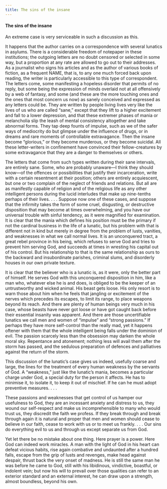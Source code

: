 ```yaml
---
title: The sins of the insane
---
```

#### The sins of the insane

An extreme case is very serviceable in such a discussion as this.

It happens that the author carries on a correspondence with several
lunatics in asylums. There is a considerable freedom of notepaper in
these institutions; the outgoing letters are no doubt censored or
selected in some way, but a proportion at any rate are allowed to go out
to their addresses. As a journalist who signs his articles and as the
author of various books of fiction, as a frequent NAME, that is, to any
one much forced back upon reading, the writer is particularly accessible
to this type of correspondent. The letters come, some manifesting a
hopeless disorder that permits of no reply, but some being the
expression of minds overlaid not at all offensively by a web of fantasy,
and some (and these are the more touching ones and the ones that most
concern us now) as sanely conceived and expressed as any letters could
be. They are written by people living lives very like the lives of us
who are called “sane,” except that they lift to a higher excitement and
fall to a lower depression, and that these extremer phases of mania or
melancholia slip the leash of mental consistency altogether and take
abnormal forms. They tap deep founts of impulse, such as we of the safer
ways of mediocrity do but glimpse under the influence of drugs, or in
dreams and rare moments of controllable extravagance. Then the insane
become “glorious,” or they become murderous, or they become suicidal.
All these letter-writers in confinement have convinced their
fellow-creatures by some extravagance that they are a danger to
themselves or others.

The letters that come from such types written during their sane
intervals, are entirely sane. Some, who are probably unaware—I think
they should know—of the offences or possibilities that justify their
incarceration, write with a certain resentment at their position; others
are entirely acquiescent, but one or two complain of the neglect of
friends and relations. But all are as manifestly capable of religion and
of the religious life as any other intelligent persons during the lucid
interludes that make up nine-tenths perhaps of their lives. . . .
Suppose now one of these cases, and suppose that the infirmity takes the
form of some cruel, disgusting, or destructive disposition that may
become at times overwhelming, and you have our universal trouble with
sinful tendency, as it were magnified for examination. It is clear that
the mania which defines his position must be the primary if not the
cardinal business in the life of a lunatic, but his problem with that is
different not in kind but merely in degree from the problem of lusts,
vanities, and weaknesses in what we call normal lives. It is an
unconquered tract, a great rebel province in his being, which refuses to
serve God and tries to prevent him serving God, and succeeds at times in
wresting his capital out of his control. But his relationship to that is
the same relationship as ours to the backward and insubordinate
parishes, criminal slums, and disorderly houses in our own private
texture.

It is clear that the believer who is a lunatic is, as it were, only the
better part of himself. He serves God with this unconquered disposition
in him, like a man who, whatever else he is and does, is obliged to be
the keeper of an untrustworthy and wicked animal. His beast gets loose.
His only resort is to warn those about him when he feels that jangling
or excitement of the nerves which precedes its escapes, to limit its
range, to place weapons beyond its reach. And there are plenty of human
beings very much in his case, whose beasts have never got loose or have
got caught back before their essential insanity was apparent. And there
are those uncertifiable lunatics we call men and women of “impulse” and
“strong passions.” If perhaps they have more self-control than the
really mad, yet it happens oftener with them that the whole intelligent
being falls under the dominion of evil. The passion scarcely less than
the obsession may darken the whole moral sky. Repentance and atonement;
nothing less will avail them after the storm has passed, and the
sedulous preparation of defences and palliatives against the return of
the storm.

This discussion of the lunatic’s case gives us indeed, usefully coarse
and large, the lines for the treatment of every human weakness by the
servants of God. A “weakness,” just like the lunatic’s mania, becomes a
particular charge under God, a special duty for the person it affects.
He has to minimise it, to isolate it, to keep it out of mischief. If he
can he must adopt preventive measures. . . .

These passions and weaknesses that get control of us hamper our
usefulness to God, they are an incessant anxiety and distress to us,
they wound our self-respect and make us incomprehensible to many who
would trust us, they discredit the faith we profess. If they break
through and break through again it is natural and proper that men and
women should cease to believe in our faith, cease to work with us or to
meet us frankly. . . . Our sins do everything evil to us and through us
except separate us from God.

Yet let there be no mistake about one thing. Here prayer is a power.
Here God can indeed work miracles. A man with the light of God in his
heart can defeat vicious habits, rise again combative and undaunted
after a hundred falls, escape from the grip of lusts and revenges, make
head against despair, thrust back the very onset of madness. He is still
the same man he was before he came to God, still with his libidinous,
vindictive, boastful, or indolent vein; but now his will to prevail over
those qualities can refer to an exterior standard and an external
interest, he can draw upon a strength, almost boundless, beyond his own.
